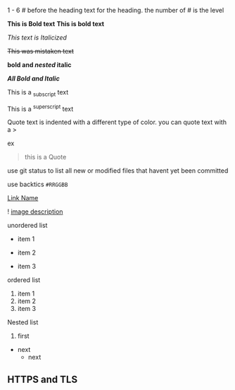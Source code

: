 <!-- Markup in .md file -->

<!-- Headings-->

1 - 6 # before the heading text for the heading. the number of # is the level

<!-- styling text-->

**This is Bold text**
**This is bold text**

_This text is Italicized_

~~This was mistaken text~~

**bold and _nested_ italic**

**_All Bold and Italic_**

This is a <sub>subscript</sub> text

This is a <sup>superscript</sup> text

<!-- Quoting text -->

Quote text is indented with a different type of color. you can quote text with a >

ex

> this is a Quote

<!-- Quoting Code -->

use git status to list all new or modified files that havent yet been committed

use backtics `#RRGGBB`

<!-- Links-->

[Link Name](link)

<!-- Images-->

! [image description](link)

<!-- Lists-->

unordered list

- item 1

* item 2

- item 3

ordered list

1. item 1
1. item 2
1. item 3

Nested list

1. first

- next
  - next

## HTTPS and TLS
